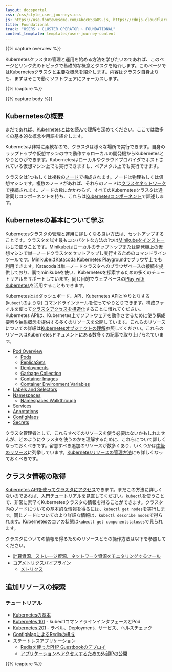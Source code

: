 ```yaml
---
layout: docsportal
css: /css/style_user_journeys.css
js: https://use.fontawesome.com/4bcc658a89.js, https://cdnjs.cloudflare.com/ajax/libs/prefixfree/1.0.7/prefixfree.min.js
title: Foundational
track: "USERS › CLUSTER OPERATOR › FOUNDATIONAL"
content_template: templates/user-journey-content
---
```


{{% capture overview %}}

Kubernetesクラスタの管理と運用を始める方法を学びたいのであれば、このページとリンク先のトピックで基礎的な概念とタスクを紹介します。このページではKubernetesクラスタと主要な概念を紹介します。内容はクラスタ自身よりも、まずはそこで動くソフトウェアにフォーカスします。

{{% /capture %}}

{{% capture body %}}

## Kubernetesの概要

まだであれば、[Kubernetesとは](/ja/docs/concepts/overview/what-is-kubernetes/)を読んで理解を深めてください。ここでは数多くの基本的な概念や用語を紹介します。

Kubernetsは非常に柔軟なので、クラスタは様々な場所で実行できます。自身のラップトップや仮想マシンの中で動作するローカルの開発機からKubernetesとやりとりができます。Kubernetesはローカルやクラウドプロバイダでホストされている仮想マシン上でも実行できますし、ベアメタル上でも実行できます。

クラスタは1つもしくは複数の[ノード](/docs/concepts/architecture/nodes/)で構成されます。ノードは物理もしくは仮想マシンです。複数のノードがあれば、それらのノードは[クラスタネットワーク](/docs/concepts/cluster-administration/networking/)で接続されます。ノードの数にかかわらず、すべてのKubernetesクラスタは通常同じコンポーネントを持ち、これらは[Kubernetesコンポーネント](/docs/concepts/overview/components)で詳述します。


## Kubernetesの基本について学ぶ

Kubernetesクラスタの管理と運用に詳しくなる良い方法は、セットアップすることです。クラスタを試す最もコンパクトな方法の1つは[Minikubeをインストールして使うこと](/docs/tasks/tools/install-minikube/)です。Minikubeはローカルのラップトップまたは開発機上の仮想マシンで単一ノードクラスタをセットアップし実行するためのコマンドラインツールです。Minikubeは[Katacoda Kubernetes Playground](https://www.katacoda.com/courses/kubernetes/playground)でブラウザ上でも利用できます。Katacodaは単一ノードクラスタへのブラウザベースの接続を提供しており、裏でminikubeを使い、Kubernetesを探索するための多くのチュートリアルをサポートしています。同じ目的でウェブベースの[Play with Kubernetes](http://labs.play-with-k8s.com/)を活用することもできます。

Kubernetesとはダッシュボード、API、Kubernetes APIとやりとりする (`kubectl`のような) コマンドラインツールを使ってやりとりできます。構成ファイルを使って[クラスタアクセスを構造化](/docs/concepts/configuration/organize-cluster-access-kubeconfig/)することに慣れてください。Kubernetes APIは、Kubernetes上でソフトウェアを動作させるために使う構成要素や抽象概念を提供する多くのリソースを公開しています。これらのリソースについての詳細は[Kubernetesオブジェクトの理解](/docs/concepts/overview/working-with-objects/kubernetes-objects)参照してください。これらのリソースはKubernetesドキュメントにある数多くの記事で取り上げられています。

* [Pod Overview](/ja/docs/concepts/workloads/pods/pod-overview/)
  * [Pods](/docs/concepts/workloads/pods/pod/)
  * [ReplicaSets](/docs/concepts/workloads/controllers/replicaset/)
  * [Deployments](/docs/concepts/workloads/controllers/deployment/)
  * [Garbage Collection](/docs/concepts/workloads/controllers/garbage-collection/)
  * [Container Images](/docs/concepts/containers/images/)
  * [Container Environment Variables](/docs/concepts/containers/container-environment-variables/)
* [Labels and Selectors](/docs/concepts/overview/working-with-objects/labels/)
* [Namespaces](/docs/concepts/overview/working-with-objects/namespaces/)
  * [Namespaces Walkthrough](/docs/tasks/administer-cluster/namespaces-walkthrough/)
* [Services](/docs/concepts/services-networking/service/)
* [Annotations](/docs/concepts/overview/working-with-objects/annotations/)
* [ConfigMaps](/docs/tasks/configure-pod-container/configure-pod-configmap/)
* [Secrets](/docs/concepts/configuration/secret/)

クラスタ管理者として、これらすべてのリソースを使う必要はないかもしれませんが、どのようにクラスタを使うのかを理解するために、これらについて詳しくなっておくべきです。留意すべき追加のリソースが数多くあり、いくつかは[中級のリソース](/ja/docs/user-journeys/users/cluster-operator/intermediate#section-1)に列挙しています。[Kubernetesリソースの管理方法](/docs/concepts/cluster-administration/manage-deployment/)にも詳しくなっておくべきです。

## クラスタ情報の取得

[Kubernetes APIを使ってクラスタにアクセス](/docs/tasks/administer-cluster/access-cluster-api/)できます。まだこの方法に詳しくないのであれば、[入門チュートリアル](/docs/tutorials/kubernetes-basics/explore-intro/)を見直してください。`kubectl`を使うことで、非常に素早くKubernetesクラスタの情報を得ることができます。クラスタ内のノードについての基本的な情報を得るには、`kubectl get nodes`を実行します。同じノードについてのより詳細な情報は、`kubectl describe nodes`で得られます。Kubernetesのコアの状態は`kubectl get componentstatuses`で見られます。

クラスタについての情報を得るためのリソースとその操作方法は以下を参照してください。

* [計算資源、ストレージ資源、ネットワーク資源をモニタリングするツール](/docs/tasks/debug-application-cluster/resource-usage-monitoring/)
* [コアメトリクスパイプライン](/docs/tasks/debug-application-cluster/core-metrics-pipeline/)
  * [メトリクス](/docs/concepts/cluster-administration/controller-metrics/)

## 追加リソースの探索

### チュートリアル

* [Kubernetesの基本](/ja/docs/tutorials/kubernetes-basics/)
* [Kubernetes 101](/docs/user-guide/walkthrough/) - kubectlコマンドラインインタフェースとPod
* [Kubernetes 201](/docs/user-guide/walkthrough/k8s201/) - ラベル、Deployment、サービス、ヘルスチェック
* [ConfigMapによるRedisの構成](/docs/tutorials/configuration/configure-redis-using-configmap/)
* ステートレスアプリケーション
  * [Redisを使ったPHP Guestbookのデプロイ](/ja/docs/tutorials/stateless-application/guestbook/)
  * [アプリケーションへアクセスするための外部IPの公開](/docs/tutorials/stateless-application/expose-external-ip-address/)

{{% /capture %}}
